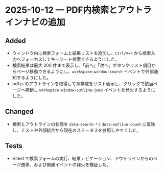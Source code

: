 # 2025-10-12 — PDF内検索とアウトラインナビの追加

## Added
- ウィンドウ内に検索フォームと結果リストを追加し、`Ctrl/⌘+F` から検索入力へフォーカスしてキーワード検索できるようにした。
- 検索結果は最大 200 件まで表示し、「前へ」「次へ」ボタンやリスト項目からページ移動できるようにし、`workspace:window-search` イベントで外部通知するようにした。
- pdf.js のアウトラインを取得して章構成をリスト表示し、クリックで該当ページへ移動し `workspace:window-outline-jump` イベントを発火するようにした。

## Changed
- 検索とアウトラインの状態を `data-search-*` / `data-outline-count` に反映し、テストや外部統合から現在のステータスを参照しやすくした。

## Tests
- Vitest で検索フォームの実行、結果ナビゲーション、アウトラインからのページ遷移、および関連イベントの発火を検証した。
